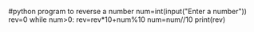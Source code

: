 #python program to reverse a number
num=int(input("Enter a number"))
rev=0
while num>0:
    rev=rev*10+num%10
    num=num//10
print(rev)
